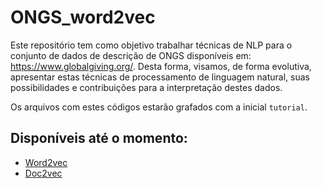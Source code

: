 # ONGS_word2vec

Este repositório tem como objetivo trabalhar técnicas de NLP para o conjunto de dados de descrição de ONGS disponíveis em: https://www.globalgiving.org/. Desta forma, visamos, de forma evolutiva, apresentar estas técnicas de processamento de linguagem natural, suas possibilidades e contribuições para a interpretação destes dados.

Os arquivos com estes códigos estarão grafados com a inicial ```tutorial```.
## Disponíveis até o momento: 

* [Word2vec](https://github.com/tarssioesa/ONGS_NLP/blob/main/tutorial_word2vec.qmd)
* [Doc2vec](https://github.com/tarssioesa/ONGS_NLP/blob/main/tutorial_doc2vec.qmd)

